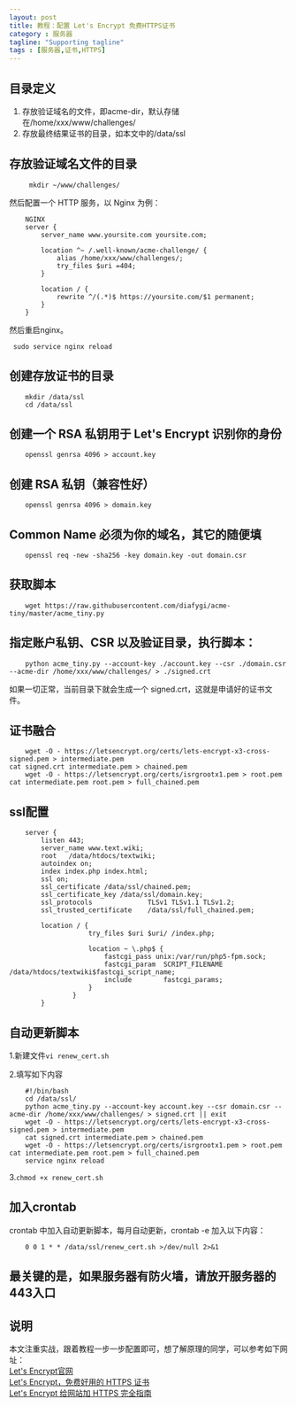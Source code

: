 ```yaml
---
layout: post
title: 教程：配置 Let's Encrypt 免费HTTPS证书
category : 服务器
tagline: "Supporting tagline"
tags : [服务器,证书,HTTPS]
---
```


## 目录定义
1. 存放验证域名的文件，即acme-dir，默认存储在/home/xxx/www/challenges/
2. 存放最终结果证书的目录，如本文中的/data/ssl

## 存放验证域名文件的目录

```
     mkdir ~/www/challenges/
```    

然后配置一个 HTTP 服务，以 Nginx 为例：

```
    NGINX
    server {
        server_name www.yoursite.com yoursite.com;

        location ^~ /.well-known/acme-challenge/ {
            alias /home/xxx/www/challenges/;
            try_files $uri =404;
        }

        location / {
            rewrite ^/(.*)$ https://yoursite.com/$1 permanent;
        }
    }
``` 
 
然后重启nginx。
```  
 sudo service nginx reload
```
 
## 创建存放证书的目录

```
    mkdir /data/ssl
    cd /data/ssl
```

## 创建一个 RSA 私钥用于 Let's Encrypt 识别你的身份

```    
    openssl genrsa 4096 > account.key
```

## 创建 RSA 私钥（兼容性好）

```
    openssl genrsa 4096 > domain.key
```

## Common Name 必须为你的域名，其它的随便填

```
    openssl req -new -sha256 -key domain.key -out domain.csr
```

## 获取脚本

```
    wget https://raw.githubusercontent.com/diafygi/acme-tiny/master/acme_tiny.py
```

## 指定账户私钥、CSR 以及验证目录，执行脚本：

```
    python acme_tiny.py --account-key ./account.key --csr ./domain.csr --acme-dir /home/xxx/www/challenges/ > ./signed.crt
```

如果一切正常，当前目录下就会生成一个 signed.crt，这就是申请好的证书文件。
## 证书融合

```
    wget -O - https://letsencrypt.org/certs/lets-encrypt-x3-cross-signed.pem > intermediate.pem
cat signed.crt intermediate.pem > chained.pem
    wget -O - https://letsencrypt.org/certs/isrgrootx1.pem > root.pem
cat intermediate.pem root.pem > full_chained.pem
```

## ssl配置

```
    server {
        listen 443;
        server_name www.text.wiki;
        root   /data/htdocs/textwiki;
        autoindex on;
        index index.php index.html;
        ssl on;
        ssl_certificate /data/ssl/chained.pem;
        ssl_certificate_key /data/ssl/domain.key;
        ssl_protocols              TLSv1 TLSv1.1 TLSv1.2;
        ssl_trusted_certificate    /data/ssl/full_chained.pem;

        location / {
                    try_files $uri $uri/ /index.php;

                    location ~ \.php$ {
                        fastcgi_pass unix:/var/run/php5-fpm.sock;
                        fastcgi_param  SCRIPT_FILENAME /data/htdocs/textwiki$fastcgi_script_name;
                        include        fastcgi_params;
                    }
                }
        }
```

## 自动更新脚本
1.新建文件`vi renew_cert.sh`

2.填写如下内容

```
    #!/bin/bash
    cd /data/ssl/
    python acme_tiny.py --account-key account.key --csr domain.csr --acme-dir /home/xxx/www/challenges/ > signed.crt || exit
    wget -O - https://letsencrypt.org/certs/lets-encrypt-x3-cross-signed.pem > intermediate.pem
    cat signed.crt intermediate.pem > chained.pem
    wget -O - https://letsencrypt.org/certs/isrgrootx1.pem > root.pem
cat intermediate.pem root.pem > full_chained.pem
    service nginx reload
```
3.`chmod +x renew_cert.sh`

## 加入crontab

crontab 中加入自动更新脚本，每月自动更新，crontab -e 加入以下内容：

```
    0 0 1 * * /data/ssl/renew_cert.sh >/dev/null 2>&1
```

## 最关键的是，如果服务器有防火墙，请放开服务器的443入口

## 说明
本文注重实战，跟着教程一步一步配置即可，想了解原理的同学，可以参考如下网址：     
[Let's Encrypt官网](https://letsencrypt.org/)    
[Let's Encrypt，免费好用的 HTTPS 证书](https://imququ.com/post/letsencrypt-certificate.html)    
[Let's Encrypt 给网站加 HTTPS 完全指南](https://ksmx.me/letsencrypt-ssl-https/)    